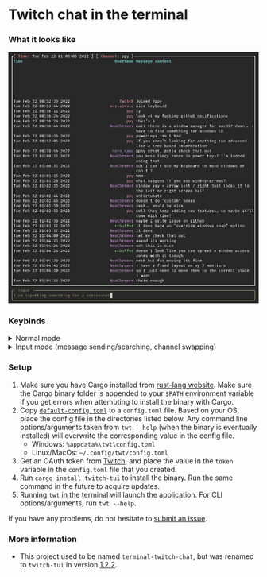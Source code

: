 # Twitch chat in the terminal

### What it looks like

![image](./images/preview.png)

### Keybinds

<details>
  <summary>Normal mode</summary>

  <table>
  <tr>
    <td> <b>Key</b>
    <td> <b> Description</b>
  <tr>
    <td> c
    <td> Go to the chat window chat.
  <tr>
    <td> i
    <td> Enter message input mode for sending messages. Exit this mode with `Esc`.
  <tr>
    <td> ?
    <td> Have the keybinds popup window appear.
  <tr>
    <td> q
    <td> Quit out of the entire application once in the base chat view.
  <tr>
    <td> s
    <td> Open a popup window to switch channels.
  <tr>
    <td> Ctrl + f
    <td> Enter message search mode, which highlights messages in the main window which match the query.
  <tr>
    <td> Esc
    <td> Exits out of layered windows, such as going from the help window to normal view.
  </table>

</details>

<details>
  <summary>Input mode (message sending/searching, channel swapping)</summary>

  <table>
  <tr>
    <td> <b>Key</b>
    <td> <b> Description</b>
  <tr>
    <td> Ctrl + w
    <td> Cuts a single word (from the cursor to the next whitespace).
  <tr>
    <td> Ctrl + u
    <td> Cuts the entire line.
  <tr>
    <td> Ctrl + f
    <td> Move cursor to the right.
  <tr>
    <td> Ctrl + b
    <td> Move cursor to the left.
  <tr>
    <td> Ctrl + a
    <td> Move cursor to the start.
  <tr>
    <td> Ctrl + e
    <td> Move cursor to the end.
  <tr>
    <td> Alt + f
    <td> Move to the end of the next word.
  <tr>
    <td> Alt + b
    <td> Move to the start of the previous word.
  <tr>
    <td> Ctrl + t
    <td> Swap previous character with current character.
  <tr>
    <td> Alt + t
    <td> Swap previous word with current word.
  <tr>
    <td> Ctrl + u
    <td> Remove everything before the cursor.
  <tr>
    <td> Ctrl + k
    <td> Remove everything after the cursor.
  <tr>
    <td> Ctrl + w
    <td> Remove the previous word.
  <tr>
    <td> Ctrl + d
    <td> Remove character to the right.
  <tr>
    <td> Enter
    <td> Confirm the current text to go through (doesn't do anything in message search mode).
  </table>

</details>

### Setup

1. Make sure you have Cargo installed from [rust-lang website](https://www.rust-lang.org/learn/get-started). Make sure the Cargo binary folder is appended to your `$PATH` environment variable if you get errors when attempting to install the binary with Cargo.
2. Copy [`default-config.toml`](https://github.com/Xithrius/twitch-tui/blob/main/default-config.toml) to a `config.toml` file. Based on your OS, place the config file in the directories listed below. Any command line options/arguments taken from `twt --help` (when the binary is eventually installed) will overwrite the corresponding value in the config file.
   - Windows: `%appdata%\twt\config.toml`
   - Linux/MacOs: `~/.config/twt/config.toml`
3. Get an OAuth token from [Twitch](https://twitchapps.com/tmi/), and place the value in the `token` variable in the `config.toml` file that you created.
4. Run `cargo install twitch-tui` to install the binary. Run the same command in the future to acquire updates.
5. Running `twt` in the terminal will launch the application. For CLI options/arguments, run `twt --help`.

If you have any problems, do not hesitate to [submit an issue](https://github.com/Xithrius/twitch-tui/issues/new/choose).

### More information

- This project used to be named `terminal-twitch-chat`, but was renamed to `twitch-tui` in version [1.2.2](https://github.com/Xithrius/twitch-tui/releases/tag/v1.2.2).
